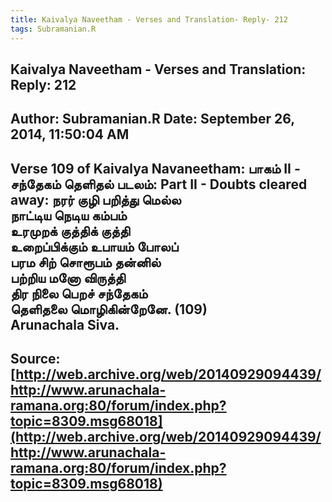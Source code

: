 ```yaml
--- 
title: Kaivalya Naveetham - Verses and Translation- Reply- 212   
tags: Subramanian.R  
---  
```

##  Kaivalya Naveetham - Verses and Translation: Reply: 212  
Author: Subramanian.R       Date: September 26, 2014, 11:50:04 AM  
---  
Verse 109 of Kaivalya Navaneetham: பாகம் II - சந்தேகம் தெளிதல் படலம்: Part II - Doubts cleared away: நரர் குழி பறித்து மெல்ல   
 நாட்டிய நெடிய கம்பம்   
உரமுறக் குத்திக் குத்தி   
 உறைப்பிக்கும் உபாயம் போலப்   
பரம சிற் சொரூபம் தன்னில்   
 பற்றிய மனோ விருத்தி   
திர நிலை பெறச் சந்தேகம்   
 தெளிதலை மொழிகின்றேனே. (109)   
Arunachala Siva.
 ---  
Source:[http://web.archive.org/web/20140929094439/http://www.arunachala-ramana.org:80/forum/index.php?topic=8309.msg68018](http://web.archive.org/web/20140929094439/http://www.arunachala-ramana.org:80/forum/index.php?topic=8309.msg68018)   
---  

